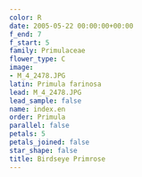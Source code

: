 ```yaml
---
color: R
date: 2005-05-22 00:00:00+00:00
f_end: 7
f_start: 5
family: Primulaceae
flower_type: C
image:
- M_4_2478.JPG
latin: Primula farinosa
lead: M_4_2478.JPG
lead_sample: false
name: index.en
order: Primula
parallel: false
petals: 5
petals_joined: false
star_shape: false
title: Birdseye Primrose
---
```


